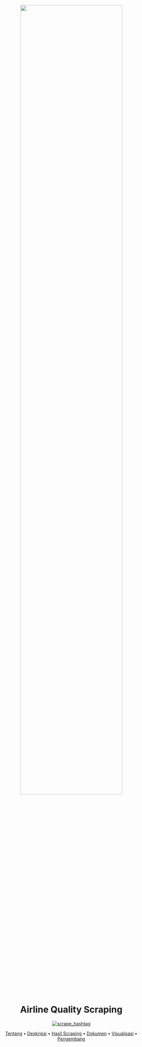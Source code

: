 <p align="center" width="80%">
    <img width="80%" src="https://cdns.klimg.com/merdeka.com/i/w/news/2015/12/31/644528/540x270/lima-pesawat-ini-mendarat-darurat-karena-sebab-paling-konyol-sejagat.jpg">
</p>

<div align="center">
    
# **Airline Quality Scraping**
[![scrape_hashtag](https://github.com/rizkyardhani/airlinequality_scraping/actions/workflows/main.yml/badge.svg)](https://github.com/rizkyardhani/airlinequality_scraping/actions/workflows/main.yml)

[Tentang](#airplane-tentang)
•
[Deskripsi](#writing_hand-deskripsi)
•
[Hasil Scraping](#paperclips-hasil-scraping)
•
[Dokumen](#books-dokumen)
•
[Visualisasi](#bar_chart-visualisasi)
•
[Pengembang](#panda_face-pengembang)

</div>
